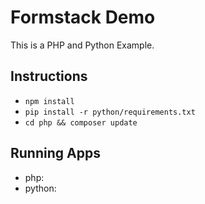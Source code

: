 # Formstack Demo

This is a PHP and Python Example.

## Instructions
- `npm install`
- `pip install -r python/requirements.txt`
- `cd php && composer update`

## Running Apps
- php: 
- python: 
